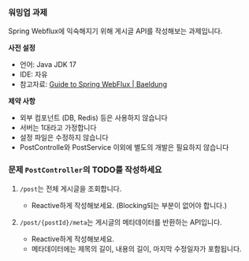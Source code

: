 ### 워밍업 과제

Spring Webflux에 익숙해지기 위해 게시글 API를 작성해보는 과제입니다.

**사전 설정**

- 언어: Java JDK 17
- IDE: 자유
- 참고자료: [Guide to Spring WebFlux | Baeldung](https://www.baeldung.com/spring-webflux)

**제약 사항**

- 외부 컴포넌트 (DB, Redis) 등은 사용하지 않습니다
- 서버는 1대라고 가정합니다
- 설정 파일은 수정하지 않습니다
- PostControlle와 PostService 이외에 별도의 개발은 필요하지 않습니다

### 문제 `PostController`의 TODO를 작성하세요

1. `/post`는 전체 게시글을 조회합니다.
    - Reactive하게 작성해보세요. (Blocking되는 부분이 없어야 합니다.)
   

2. `/post/{postId}/meta`는 게시글의 메타데이터를 반환하는 API입니다.
    - Reactive하게 작성해보세요.
    - 메타데이터에는 제목의 길이, 내용의 길이, 마지막 수정일자가 포함됩니다.